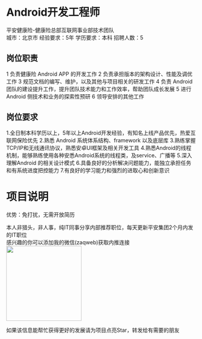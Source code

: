 # Android开发工程师
平安健康险-健康险总部互联网事业部技术团队  
城市：北京市 经验要求：5年 学历要求：本科  招聘人数：5

## 岗位职责
1	负责健康险 Android APP 的开发工作
 2	负责承担版本的架构设计、性能及调优工作
 3	规范文档的编写、维护，以及其他与项目相关的研发工作
 4	负责 Android 团队的建设提升工作，提升团队技术能力和工作效率，帮助团队成长发展
 5	进行 Android 侧技术和业务的探索性预研
 6      领导安排的其他工作

## 岗位要求
1.全日制本科学历以上，5年以上Android开发经验，有知名上线产品优先，热爱互联网保险优先
 2.熟悉 Android 系统体系结构、framework 以及底层库
 3.熟练掌握TCP/IP和无线通讯协议，熟悉安卓UI框架及相关开发工具
 4.熟悉Android的线程机制，能够熟练使用各种安悉Android系统的线程类，及service、广播等
 5.深入理解Android 的相关设计模式
 6.具备良好的分析解决问题能力，能独立承担任务和有系统进度把控能力
 7.有良好的学习能力和强烈的进取心和创新意识

# 项目说明

优势：免打扰，无需开放简历

本人非猎头，非人事，纯IT同事分享内部推荐职位，每天更新平安集团2个月内发的IT职位  
感兴趣的你可以添加我的微信(zaqweb)获取内推连接  
<img src="https://github.com/zaqweb/PA-IT-JOBS/blob/master/WechatICode.jpeg"  height="200" width="200">

如果该信息能帮忙获得更好的发展请为项目点亮Star，转发给有需要的朋友




